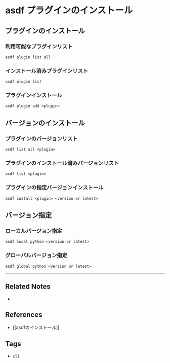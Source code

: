 # asdf プラグインのインストール
## プラグインのインストール
### 利用可能なプラグインリスト
`asdf plugin list all`

### インストール済みプラグインリスト
`asdf plugin list`

### プラグインインストール
`asdf plugin add <plugin>`


## バージョンのインストール
### プラグインのバージョンリスト
`asdf list all <plugin> `

### プラグインのインストール済みバージョンリスト
`asdf list <plugin> `

### プラグインの指定バージョンインストール
`asdf install <plugin> <version or latest> `


## バージョン指定
### ローカルバージョン指定
`asdf local python <version or latest> `

### グローバルバージョン指定
`asdf global python <version or latest> `

---
## Related Notes
- 

## References
- [[asdfのインストール]]

## Tags
- `cli` 